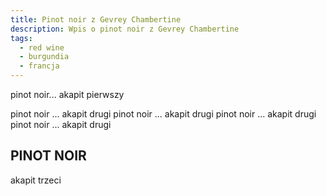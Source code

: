 ```yaml
---
title: Pinot noir z Gevrey Chambertine
description: Wpis o pinot noir z Gevrey Chambertine
tags:
  - red wine
  - burgundia
  - francja
---
```

pinot noir... akapit pierwszy

pinot noir ... akapit drugi
pinot noir ... akapit drugi
pinot noir ... akapit drugi
pinot noir ... akapit drugi

## PINOT NOIR

akapit trzeci